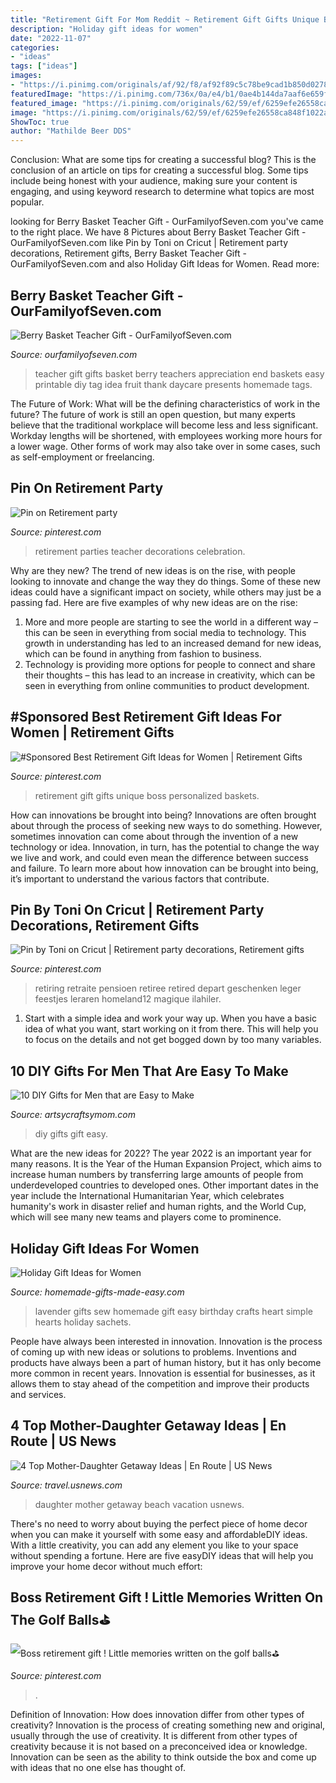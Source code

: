 ```yaml
---
title: "Retirement Gift For Mom Reddit ~ Retirement Gift Gifts Unique Boss Personalized Baskets"
description: "Holiday gift ideas for women"
date: "2022-11-07"
categories:
- "ideas"
tags: ["ideas"]
images:
- "https://i.pinimg.com/originals/af/92/f8/af92f89c5c78be9cad1b850d0278af84.jpg"
featuredImage: "https://i.pinimg.com/736x/0a/e4/b1/0ae4b144da7aaf6e659fb442cb6de040--retirement-parties-retirement-gifts.jpg"
featured_image: "https://i.pinimg.com/originals/62/59/ef/6259efe26558ca848f1022a2bc6cd7b5.jpg"
image: "https://i.pinimg.com/originals/62/59/ef/6259efe26558ca848f1022a2bc6cd7b5.jpg"
ShowToc: true
author: "Mathilde Beer DDS"
---
```



Conclusion: What are some tips for creating a successful blog?
This is the conclusion of an article on tips for creating a successful blog. 
Some tips include being honest with your audience, making sure your content is engaging, and using keyword research to determine what topics are most popular.

	

		
looking for Berry Basket Teacher Gift - OurFamilyofSeven.com you've came to the right place. We have 8 Pictures about Berry Basket Teacher Gift - OurFamilyofSeven.com like Pin by Toni on Cricut | Retirement party decorations, Retirement gifts, Berry Basket Teacher Gift - OurFamilyofSeven.com and also Holiday Gift Ideas for Women. Read more:
		
    
## Berry Basket Teacher Gift - OurFamilyofSeven.com

<img loading=lazy src="https://ourfamilyofseven.com/wp-content/uploads/2015/04/Berry-Basket-Teacher-Gift-1.jpg" onerror="this.onerror=null;this.src='https://tse2.mm.bing.net/th?id=OIP.QA3GnkArQQn1vuOgqeGwLgHaLH&amp;pid=15.1';" alt="Berry Basket Teacher Gift - OurFamilyofSeven.com">

_Source: ourfamilyofseven.com_

>teacher gift gifts basket berry teachers appreciation end baskets easy printable diy tag idea fruit thank daycare presents homemade tags. 

	

The Future of Work: What will be the defining characteristics of work in the future?
The future of work is still an open question, but many experts believe that the traditional workplace will become less and less significant. Workday lengths will be shortened, with employees working more hours for a lower wage. Other forms of work may also take over in some cases, such as self-employment or freelancing.

    
## Pin On Retirement Party

<img loading=lazy src="https://i.pinimg.com/originals/62/59/ef/6259efe26558ca848f1022a2bc6cd7b5.jpg" onerror="this.onerror=null;this.src='https://tse3.mm.bing.net/th?id=OIP.oAABldVU9qjDLKjhli0r5QHaJ4&amp;pid=15.1';" alt="Pin on Retirement party">

_Source: pinterest.com_

>retirement parties teacher decorations celebration. 

	

Why are they new?
The trend of new ideas is on the rise, with people looking to innovate and change the way they do things. Some of these new ideas could have a significant impact on society, while others may just be a passing fad. Here are five examples of why new ideas are on the rise: 
1) More and more people are starting to see the world in a different way – this can be seen in everything from social media to technology. This growth in understanding has led to an increased demand for new ideas, which can be found in anything from fashion to business. 
2) Technology is providing more options for people to connect and share their thoughts – this has lead to an increase in creativity, which can be seen in everything from online communities to product development.

    
## #Sponsored Best Retirement Gift Ideas For Women | Retirement Gifts

<img loading=lazy src="https://i.pinimg.com/736x/2d/fa/fd/2dfafd7474983f907264cd5d8b677872.jpg" onerror="this.onerror=null;this.src='https://tse2.mm.bing.net/th?id=OIP.P3-rcvwYscWlAUuRYXvwPgHaL2&amp;pid=15.1';" alt="#Sponsored Best Retirement Gift Ideas for Women | Retirement Gifts">

_Source: pinterest.com_

>retirement gift gifts unique boss personalized baskets. 

	

How can innovations be brought into being?
Innovations are often brought about through the process of seeking new ways to do something. However, sometimes innovation can come about through the invention of a new technology or idea. Innovation, in turn, has the potential to change the way we live and work, and could even mean the difference between success and failure. To learn more about how innovation can be brought into being, it’s important to understand the various factors that contribute.

    
## Pin By Toni On Cricut | Retirement Party Decorations, Retirement Gifts

<img loading=lazy src="https://i.pinimg.com/originals/af/92/f8/af92f89c5c78be9cad1b850d0278af84.jpg" onerror="this.onerror=null;this.src='https://tse2.mm.bing.net/th?id=OIP.ZWQnsixJNaBwQBQnLkXL5wHaJ3&amp;pid=15.1';" alt="Pin by Toni on Cricut | Retirement party decorations, Retirement gifts">

_Source: pinterest.com_

>retiring retraite pensioen retiree retired depart geschenken leger feestjes leraren homeland12 magique ilahiler. 

	

1. Start with a simple idea and work your way up. When you have a basic idea of what you want, start working on it from there. This will help you to focus on the details and not get bogged down by too many variables.

    
## 10 DIY Gifts For Men That Are Easy To Make

<img loading=lazy src="https://i0.wp.com/artsycraftsymom.com/content/uploads/2019/11/DIY-Gifts-for-Men_Featured-700x1000.jpg?fit=720%2C1020&amp;ssl=1" onerror="this.onerror=null;this.src='https://tse3.mm.bing.net/th?id=OIP.CEUOaqYHBJsBmkFLP3ZH5gHaKf&amp;pid=15.1';" alt="10 DIY Gifts for Men that are Easy to Make">

_Source: artsycraftsymom.com_

>diy gifts gift easy. 

	

What are the new ideas for 2022?
The year 2022 is an important year for many reasons. It is the Year of the Human Expansion Project, which aims to increase human numbers by transferring large amounts of people from underdeveloped countries to developed ones. Other important dates in the year include the International Humanitarian Year, which celebrates humanity's work in disaster relief and human rights, and the World Cup, which will see many new teams and players come to prominence.

    
## Holiday Gift Ideas For Women

<img loading=lazy src="https://www.homemade-gifts-made-easy.com/image-files/gifts-to-sew-800x777.jpg" onerror="this.onerror=null;this.src='https://tse3.mm.bing.net/th?id=OIP.__ywZqSAtFwCcGo2oQOlSwHaHM&amp;pid=15.1';" alt="Holiday Gift Ideas for Women">

_Source: homemade-gifts-made-easy.com_

>lavender gifts sew homemade gift easy birthday crafts heart simple hearts holiday sachets. 

	

People have always been interested in innovation. Innovation is the process of coming up with new ideas or solutions to problems. Inventions and products have always been a part of human history, but it has only become more common in recent years. Innovation is essential for businesses, as it allows them to stay ahead of the competition and improve their products and services.

    
## 4 Top Mother-Daughter Getaway Ideas | En Route | US News

<img loading=lazy src="http://media.beam.usnews.com/5b/5f/937875ae4a3c94b40238bbedfcd5/160518-motherdaughter-stock.jpg" onerror="this.onerror=null;this.src='https://tse2.mm.bing.net/th?id=OIP.SNIp8-fV-E5YL5XWd-JO-AHaE8&amp;pid=15.1';" alt="4 Top Mother-Daughter Getaway Ideas | En Route | US News">

_Source: travel.usnews.com_

>daughter mother getaway beach vacation usnews. 

	

There's no need to worry about buying the perfect piece of home decor when you can make it yourself with some easy and affordableDIY ideas. With a little creativity, you can add any element you like to your space without spending a fortune. Here are five easyDIY ideas that will help you improve your home decor without much effort: 

    
## Boss Retirement Gift ! Little Memories Written On The Golf Balls⛳️

<img loading=lazy src="https://i.pinimg.com/736x/0a/e4/b1/0ae4b144da7aaf6e659fb442cb6de040--retirement-parties-retirement-gifts.jpg" onerror="this.onerror=null;this.src='https://tse3.mm.bing.net/th?id=OIP.-XQstZ--d5waOORJIWeh2wHaJ3&amp;pid=15.1';" alt="Boss retirement gift ! Little memories written on the golf balls⛳️">

_Source: pinterest.com_

>. 

	

Definition of Innovation: How does innovation differ from other types of creativity?
Innovation is the process of creating something new and original, usually through the use of creativity. It is different from other types of creativity because it is not based on a preconceived idea or knowledge. Innovation can be seen as the ability to think outside the box and come up with ideas that no one else has thought of.

